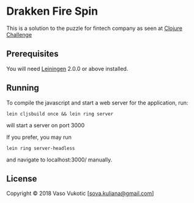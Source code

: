 # Drakken Fire Spin

This is a solution to the puzzle for fintech company as seen at [Clojure Challenge][]

[clojure challenge]: https://tinyurl.com/ClojureChallenge

## Prerequisites

You will need [Leiningen][] 2.0.0 or above installed.

[leiningen]: https://github.com/technomancy/leiningen

## Running

To compile the javascript and start a web server for the application, run:

    lein cljsbuild once && lein ring server

will start a server on port 3000

If you prefer, you may run

    lein ring server-headless

and navigate to localhost:3000/ manually.

## License

Copyright © 2018 Vaso Vukotic [sova.kuliana@gmail.com]
